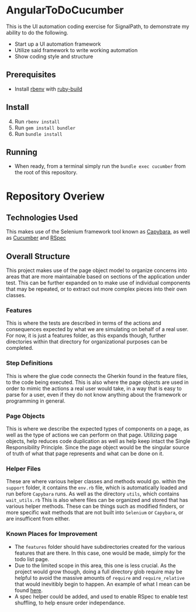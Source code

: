 # AngularToDoCucumber
This is the UI automation coding exercise for SignalPath, to demonstrate my ability to do the following.

* Start up a UI automation framework
* Utilize said framework to write working automation
* Show coding style and structure

## Prerequisites
* Install [rbenv](https://github.com/rbenv/rbenv) with [ruby-build](https://github.com/rbenv/ruby-build)

## Install
4. Run `rbenv install`
5. Run `gem install bundler`
6. Run `bundle install`


## Running
* When ready, from a terminal simply run the `bundle exec cucumber` from the root of this repository.
 

# Repository Overiew

## Technologies Used
This makes use of the Selenium framework tool known as [Capybara](https://github.com/teamcapybara/capybara), as well as [Cucumber](https://cucumber.io/) and [RSpec](https://rspec.info/)

## Overall Structure
This project makes use of the page object model to organize concerns into areas that are more maintainable based on sections of the application under test. This can be further expanded on to make use of individual components that may be repeated, or to extract out more complex pieces into their own classes.

### Features
This is where the tests are described in terms of the actions and consequences expected by what we are simulating on behalf of a real user. For now, it is just a features folder, as this expands though, further directories within that directory for organizational purposes can be completed.

### Step Definitions
This is where the glue code connects the Gherkin found in the feature files, to the code being executed. This is also where the page objects are used in order to mimic the actions a real user would take, in a way that is easy to parse for a user, even if they do not know anything about the framework or programming in general.

### Page Objects
This is where we describe the expected types of components on a page, as well as the type of actions we can perform on that page. Utilizing page objects, help reduces code duplication as well as help keep intact the Single Responsibility Principle. Since the page object would be the singular source of truth of what that page represents and what can be done on it.

### Helper Files
These are where various helper classes and methods would go. within the `support` folder, it contains the `env.rb` file, which is automatically loaded and run before `Capybara` runs. As well as the directory `utils`, which contains `wait_utils.rb` This is also where files can be organized and stored that has various helper methods. These can be things such as modified finders, or more specific wait methods that are not built into `Selenium` or `Capybara`, or are insufficent from either.


### Known Places for Improvement
* The `features` folder should have subdirectories created for the various features that are there. In this case, one would be made, simply for the todo list page.
* Due to the limited scope in this area, this one is less crucial. As the project would grow though, doing a full directory glob require may be helpful to avoid the massive amounts of `require` and `require_relative` that would inevitibly begin to happen. An example of what I mean can be found [here](https://stackoverflow.com/a/4528011).
* A spec helper could be added, and used to enable RSpec to enable test shuffling, to help ensure order independance.
